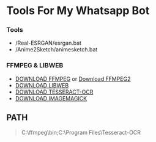 <h1>Tools For My Whatsapp Bot</h1>

### Tools
- /Real-ESRGAN/esrgan.bat
- /Anime2Sketch/animesketch.bat

### FFMPEG & LIBWEB
- [DOWNLOAD FFMPEG](https://github.com/BtbN/FFmpeg-Builds/releases/) or [Download FFMPEG2](https://www.wikihow.com/Install-FFmpeg-on-Windows)
- [DOWNLOAD LIBWEB](https://developers.google.com/speed/webp/download)
- [DOWNLOAD TESSERACT-OCR](https://digi.bib.uni-mannheim.de/tesseract/tesseract-ocr-w64-setup-v5.0.0-alpha.20201127.exe)
- [DOWNLOAD IMAGEMAGICK](https://imagemagick.org/script/download.php)

## PATH
> C:\ffmpeg\bin;C:\Program Files\Tesseract-OCR

